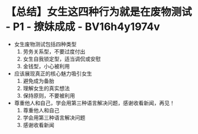 # 【总结】女生这四种行为就是在废物测试 - P1 - 撩妹成成 - BV16h4y1974v

-   女生废物测试包括四种类型
    1.  劳务关系型，不要过度付出
    2.  女生自我锁定型，适当调侃或安慰
    3.  金钱型，小心被利用
-   应该展现真正的核心魅力吸引女生
    1.  避免成为备胎
    2.  理解女生的真实想法
    3.  保持原则，不要被利用
-   尊重他人和自己，学会用第三种语言解决问题，感谢收看新闻，再见！
    1.  尊重他人和自己
    2.  学会用第三种语言解决问题
    3.  感谢收看新闻